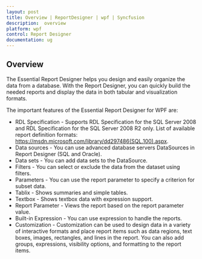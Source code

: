 ```yaml
---
layout: post
title: Overview | ReportDesigner | wpf | Syncfusion
description:  overview
platform: wpf
control: Report Designer
documentation: ug
---
```


##  Overview

The Essential Report Designer helps you design and easily organize the data from a database. With the Report Designer, you can quickly build the needed reports and display the data in both tabular and visualization formats.

The important features of the Essential Report Designer for WPF are:

* RDL Specification - Supports RDL Specification for the SQL Server 2008 and RDL Specification for the SQL Server 2008 R2 only. List of available report definition formats: https://msdn.microsoft.com/library/dd297486(SQL.100).aspx.
* Data sources - You can use advanced database servers DataSources in Report Designer (SQL and Oracle).
* Data sets - You can add data sets to the DataSource.
* Filters - You can select or exclude the data from the dataset using filters.
* Parameters - You can use the report parameter to specify a criterion for subset data.
* Tablix - Shows summaries and simple tables.
* Textbox - Shows textbox data with expression support.
* Report Parameter - Views the report based on the report parameter value.
* Built-in Expression - You can use expression to handle the reports.
* Customization - Customization can be used to design data in a variety of interactive formats and place report items such as data regions, text boxes, images, rectangles, and lines in the report. You can also add groups, expressions, visibility options, and formatting to the report items.



